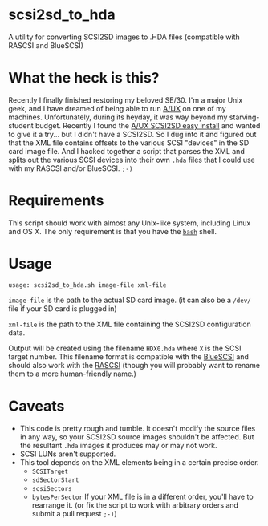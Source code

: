 # scsi2sd_to_hda
A utility for converting SCSI2SD images to .HDA files (compatible with RASCSI and BlueSCSI)

# What the heck is this?

Recently I finally finished restoring my beloved SE/30. I'm a major Unix geek, and I have dreamed of being able to run [A/UX](https://www.aux-penelope.com/) on one of my machines. Unfortunately, during its heyday, it was way beyond my starving-student budget. Recently I found the [A/UX SCSI2SD easy install](https://github.com/unxmaal/aux_sdcard) and wanted to give it a try... but I didn't have a SCSI2SD. So I dug into it and figured out that the XML file contains offsets to the various SCSI "devices" in the SD card image file. And I hacked together a script that parses the XML and splits out the various SCSI devices into their own `.hda` files that I could use with my RASCSI and/or BlueSCSI. `;-)`

# Requirements

This script should work with almost any Unix-like system, including Linux and OS X. The only requirement is that you have the [`bash`](https://www.gnu.org/software/bash/) shell.

# Usage

`usage: scsi2sd_to_hda.sh image-file xml-file`

`image-file` is the path to the actual SD card image. (it can also be a `/dev/` file if your SD card is plugged in)

`xml-file` is the path to the XML file containing the SCSI2SD configuration data.

Output will be created using the filename `HDX0.hda` where `X` is the SCSI target number. This filename format is compatible with the [BlueSCSI](https://scsi.blue/) and should also work with the [RASCSI](https://github.com/akuker/RASCSI) (though you will probably want to rename them to a more human-friendly name.)

# Caveats

* This code is pretty rough and tumble. It doesn't modify the source files in any way, so your SCSI2SD source images shouldn't be affected. But the resultant `.hda` images it produces may or may not work.
* SCSI LUNs aren't supported.
* This tool depends on the XML elements being in a certain precise order.
  * `SCSITarget`
  * `sdSectorStart`
  * `scsiSectors`
  * `bytesPerSector`
  If your XML file is in a different order, you'll have to rearrange it. (or fix the script to work with arbitrary orders and submit a pull request `;-)`)
